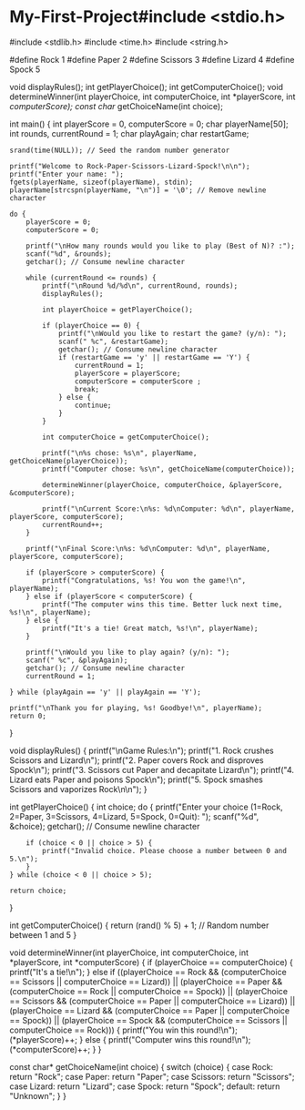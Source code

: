 # My-First-Project#include <stdio.h>
#include <stdlib.h>
#include <time.h>
#include <string.h>

#define Rock 1
#define Paper 2
#define Scissors 3
#define Lizard 4
#define Spock 5

void displayRules();
int getPlayerChoice();
int getComputerChoice();
void determineWinner(int playerChoice, int computerChoice, int *playerScore, int *computerScore);
const char* getChoiceName(int choice);

int main() {
    int playerScore = 0, computerScore = 0;
    char playerName[50];
    int rounds, currentRound = 1;
    char playAgain;
    char restartGame;

    srand(time(NULL)); // Seed the random number generator

    printf("Welcome to Rock-Paper-Scissors-Lizard-Spock!\n\n");
    printf("Enter your name: ");
    fgets(playerName, sizeof(playerName), stdin);
    playerName[strcspn(playerName, "\n")] = '\0'; // Remove newline character

    do {
        playerScore = 0;
        computerScore = 0;

        printf("\nHow many rounds would you like to play (Best of N)? :");
        scanf("%d", &rounds);
        getchar(); // Consume newline character

        while (currentRound <= rounds) {
            printf("\nRound %d/%d\n", currentRound, rounds);
            displayRules();

            int playerChoice = getPlayerChoice();

            if (playerChoice == 0) {
                printf("\nWould you like to restart the game? (y/n): ");
                scanf(" %c", &restartGame);
                getchar(); // Consume newline character
                if (restartGame == 'y' || restartGame == 'Y') {
                    currentRound = 1;
                    playerScore = playerScore;
                    computerScore = computerScore ;
                    break;
                } else {
                    continue;
                }
            }

            int computerChoice = getComputerChoice();

            printf("\n%s chose: %s\n", playerName, getChoiceName(playerChoice));
            printf("Computer chose: %s\n", getChoiceName(computerChoice));

            determineWinner(playerChoice, computerChoice, &playerScore, &computerScore);

            printf("\nCurrent Score:\n%s: %d\nComputer: %d\n", playerName, playerScore, computerScore);
            currentRound++;
        }

        printf("\nFinal Score:\n%s: %d\nComputer: %d\n", playerName, playerScore, computerScore);

        if (playerScore > computerScore) {
            printf("Congratulations, %s! You won the game!\n", playerName);
        } else if (playerScore < computerScore) {
            printf("The computer wins this time. Better luck next time, %s!\n", playerName);
        } else {
            printf("It's a tie! Great match, %s!\n", playerName);
        }

        printf("\nWould you like to play again? (y/n): ");
        scanf(" %c", &playAgain);
        getchar(); // Consume newline character
        currentRound = 1;

    } while (playAgain == 'y' || playAgain == 'Y');

    printf("\nThank you for playing, %s! Goodbye!\n", playerName);
    return 0;
}

void displayRules() {
    printf("\nGame Rules:\n");
    printf("1. Rock crushes Scissors and Lizard\n");
    printf("2. Paper covers Rock and disproves Spock\n");
    printf("3. Scissors cut Paper and decapitate Lizard\n");
    printf("4. Lizard eats Paper and poisons Spock\n");
    printf("5. Spock smashes Scissors and vaporizes Rock\n\n");
}

int getPlayerChoice() {
    int choice;
    do {
        printf("Enter your choice (1=Rock, 2=Paper, 3=Scissors, 4=Lizard, 5=Spock, 0=Quit): ");
        scanf("%d", &choice);
        getchar(); // Consume newline character

        if (choice < 0 || choice > 5) {
            printf("Invalid choice. Please choose a number between 0 and 5.\n");
        }
    } while (choice < 0 || choice > 5);

    return choice;
}

int getComputerChoice() {
    return (rand() % 5) + 1; // Random number between 1 and 5
}

void determineWinner(int playerChoice, int computerChoice, int *playerScore, int *computerScore) {
    if (playerChoice == computerChoice) {
        printf("It's a tie!\n");
    } else if ((playerChoice == Rock && (computerChoice == Scissors || computerChoice == Lizard)) ||
               (playerChoice == Paper && (computerChoice == Rock || computerChoice == Spock)) ||
               (playerChoice == Scissors && (computerChoice == Paper || computerChoice == Lizard)) ||
               (playerChoice == Lizard && (computerChoice == Paper || computerChoice == Spock)) ||
               (playerChoice == Spock && (computerChoice == Scissors || computerChoice == Rock))) {
        printf("You win this round!\n");
        (*playerScore)++;
    } else {
        printf("Computer wins this round!\n");
        (*computerScore)++;
    }
}

const char* getChoiceName(int choice) {
    switch (choice) {
        case Rock: return "Rock";
        case Paper: return "Paper";
        case Scissors: return "Scissors";
        case Lizard: return "Lizard";
        case Spock: return "Spock";
        default: return "Unknown";
    }
}
